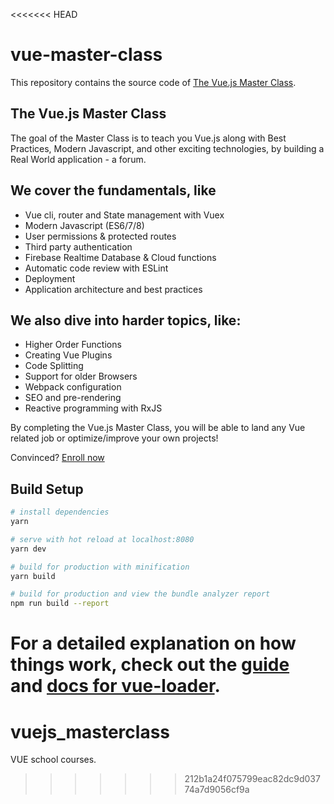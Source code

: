 <<<<<<< HEAD
# vue-master-class

This repository contains the source code of [The Vue.js Master Class](https://vueschool.io).

## The Vue.js Master Class

The goal of the Master Class is to teach you Vue.js along with Best Practices, Modern Javascript, and other exciting technologies, by building a Real World application - a forum.

## We cover the fundamentals, like

- Vue cli, router and State management with Vuex
- Modern Javascript (ES6/7/8)
- User permissions & protected routes
- Third party authentication
- Firebase Realtime Database & Cloud functions
- Automatic code review with ESLint
- Deployment
- Application architecture and best practices

## We also dive into harder topics, like:

- Higher Order Functions
- Creating Vue Plugins
- Code Splitting
- Support for older Browsers
- Webpack configuration
- SEO and pre-rendering
- Reactive programming with RxJS

By completing the Vue.js Master Class, you will be able to land any Vue related job or optimize/improve your own projects!

Convinced? [Enroll now](https://vueschool.io/the-vuejs-master-class)



## Build Setup

``` bash
# install dependencies
yarn

# serve with hot reload at localhost:8080
yarn dev

# build for production with minification
yarn build

# build for production and view the bundle analyzer report
npm run build --report
```

For a detailed explanation on how things work, check out the [guide](http://vuejs-templates.github.io/webpack/) and [docs for vue-loader](http://vuejs.github.io/vue-loader).
=======
# vuejs_masterclass
VUE school courses.
>>>>>>> 212b1a24f075799eac82dc9d03774a7d9056cf9a
